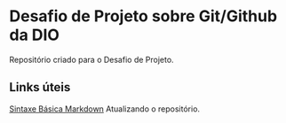 # Desafio de Projeto sobre Git/Github da DIO
Repositório criado para o Desafio de Projeto.

## Links úteis
[Sintaxe Básica Markdown](https://markdownguide.org/basic-sintax)
Atualizando o repositório.
